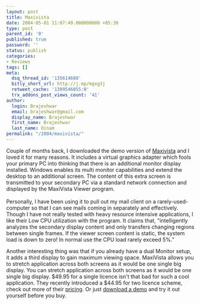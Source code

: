 ```yaml
---
layout: post
title: Maxivista
date: 2004-05-01 11:07:49.000000000 +05:30
type: post
parent_id: '0'
published: true
password: ''
status: publish
categories:
- Reviews
tags: []
meta:
  dsq_thread_id: '135614680'
  bitly_short_url: http://j.mp/mgxg3j
  retweet_cache: '1309546055:0'
  trx_addons_post_views_count: '41'
author:
  login: Brajeshwar
  email: brajeshwar@gmail.com
  display_name: Brajeshwar
  first_name: Brajeshwar
  last_name: Oinam
permalink: "/2004/maxivista/"
---
```

<p><?php ImgBlog("reviews/maxivista.gif", 0, "Maxivista", "");?>Couple of months back, I downloaded the demo version of <a href="http://www.maxivista.com/" title="maxivista">Maxivista</a> and I loved it for many reasons. It includes a virtual graphics adapter which fools your primary PC into thinking that there is an additional monitor display installed. Windows enables its multi monitor capabilities and extend the desktop to an additional screen. The content of this extra screen is transmitted to your secondary PC via a standard network connection and displayed by the MaxiVista Viewer program.<br />
<br />
Personally, I have been using it to pull out my mail client on a rarely-used-computer so that I can see mails coming in separately and effectively. Though I have not really tested with heavy resource intensive applications, I like their Low CPU utilization with the program. It claims that, "intelligently analyzes the secondary display content and only transfers changing regions between single frames. If the viewer screen content is static, the system load is down to zero! In normal use the CPU load rarely exceed 5%."</p>
<p>Another interesting thing was that if you already have a dual Monitor setup, it adds a third display to gain maximum viewing space. MaxiVista allows you to stretch application across both screens as it would be one single big display. You can stretch application across both screens as it would be one single big display. $49.95 for a single licence isn't that bad for such a cool application. They recently introduced a $44.95 for two licence scheme, check out more of their <a href="http://www.maxivista.com/docs/09/shop.htm" title="maxivista pricing">pricing</a>. Or just <a href="http://www.maxivista.com/download.htm" title="demo download">download a demo</a> and try it out yourself before you buy.</p>
